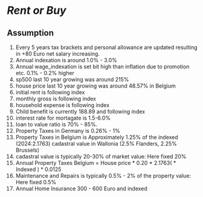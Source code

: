 # ***Rent or Buy***


## Assumption

1. Every 5 years tax brackets and personal allowance are updated resulting in +80 Euro net salary increasing.
1. Annual indexation is around 1.0% - 3.0%
1. Annual wage_indexation is set bit high than inflation due to promotion etc. 0.1% - 0.2% higher
1. sp500 last 10 year growing was around 215%
1. house price last 10 year growing was around 48.57% in Belgium
1. initial rent is following index
1. monthly gross is following index
1. household expense is following index
1. Child benefit is currently 188.89 and following index
1. interest rate for mortagate is 1.5-6.0%
1. loan to value ratio is 70% - 85%.
1. Property Taxes in Germany is 0.26% - 1%
1. Property Taxes in Belgium is Approximately 1.25% of the indexed (2024:2.1763) cadastral value in Wallonia (2.5% Flanders, 2.25% Brussels)
1. cadastral value is typically 20-30% of market value: Here fixed 20%
1. Annual Property Taxes Belgium = House price * 0.20 * 2.1763( * Indexed ) * 0.0125
1. Maintenance and Repairs is typically 0.5% - 2% of the property value: Here fixed 0.5%
1. Annual Home Insurance 300 - 600 Euro and indexed